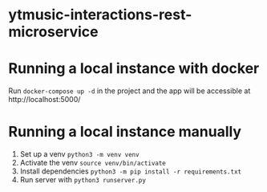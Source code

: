 # ytmusic-interactions-rest-microservice

# Running a local instance with docker

Run `docker-compose up -d` in the project and the app will be accessible at http://localhost:5000/

# Running a local instance manually

1. Set up a venv `python3 -m venv venv`
2. Activate the venv `source venv/bin/activate`
3. Install dependencies `python3 -m pip install -r requirements.txt`
4. Run server with `python3 runserver.py`
